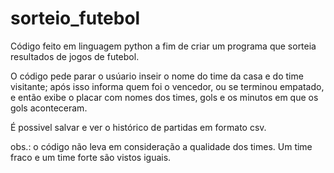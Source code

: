 # sorteio_futebol

Código feito em linguagem python a fim de criar um programa que sorteia resultados de jogos de futebol.

O código pede parar o usúario inseir o nome do time da casa e do time visitante; após isso informa quem foi o vencedor, ou se terminou empatado, e então exibe o placar com nomes dos times, gols e os minutos em que os gols aconteceram.

É possivel salvar e ver o histórico de partidas em formato csv.

obs.: o código não leva em consideração a qualidade dos times. Um time fraco e um time forte são vistos iguais.
